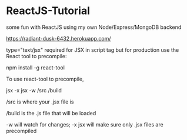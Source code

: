 # ReactJS-Tutorial
some fun with ReactJS using my own Node/Express/MongoDB backend

https://radiant-dusk-6432.herokuapp.com/

type="text/jsx" required for JSX in script tag but for production use the React tool to precompile:

npm install -g react-tool

To use react-tool to precompile,

jsx -x jsx -w /src /build

/src is where your .jsx file is

/build is the .js file that will be loaded

-w will watch for changes; -x jsx will make sure only .jsx files are precompiled